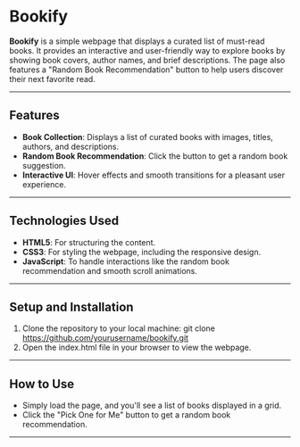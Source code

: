 # Bookify
**Bookify** is a simple webpage that displays a curated list of must-read books. It provides an interactive and user-friendly way to explore books by showing book covers, author names, and brief descriptions. The page also features a "Random Book Recommendation" button to help users discover their next favorite read.

---
## Features
- **Book Collection**: Displays a list of curated books with images, titles, authors, and descriptions.
- **Random Book Recommendation**: Click the button to get a random book suggestion.
- **Interactive UI**: Hover effects and smooth transitions for a pleasant user experience.
  
---

## Technologies Used
- **HTML5**: For structuring the content.
- **CSS3**: For styling the webpage, including the responsive design.
- **JavaScript**: To handle interactions like the random book recommendation and smooth scroll animations.
  
---

## Setup and Installation
1. Clone the repository to your local machine:
  git clone https://github.com/yourusername/bookify.git
2. Open the index.html file in your browser to view the webpage.

---

## How to Use
- Simply load the page, and you'll see a list of books displayed in a grid.
- Click the "Pick One for Me" button to get a random book recommendation.

---
